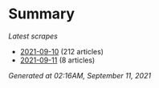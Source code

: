 # Summary
*Latest scrapes*
* [2021-09-10](https://github.com/nuuuwan/news_lk/blob/data/news_lk.2021-09-10.json) (212 articles)
* [2021-09-11](https://github.com/nuuuwan/news_lk/blob/data/news_lk.2021-09-11.json) (8 articles)

*Generated at 02:16AM, September 11, 2021*